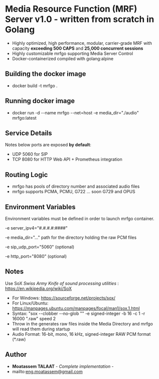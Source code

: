 # Media Resource Function (MRF) Server v1.0 - written from scratch in Golang

- Highly optimized, high performance, modular, carrier-grade MRF with capacity **exceeding 500 CAPS** and **25,000 concurrent sessions**
- Highly customizable mrfgo supporting Media Server Control
- Docker-containerized compiled with golang:alpine

## Building the docker image

- docker build -t mrfgo .

## Running docker image

- docker run -d --name mrfgo --net=host -e media_dir="./audio" mrfgo:latest

## Service Details

Notes below ports are exposed **by default**:

- UDP 5060 for SIP
- TCP 8080 for HTTP Web API + Prometheus integration

## Routing Logic

- mrfgo has pools of directory number and associated audio files
- mrfgo supports PCMA, PCMU, G722 ... soon G729 and OPUS

## Environment Variables

Environment variables must be defined in order to launch mrfgo container.

-e server_ipv4="#.#.#.#:####"

-e media_dir="..." path for the directory holding the raw PCM files

-e sip_udp_port="5060" (optional)

-e http_port="8080" (optional)

## Notes

Use SoX _Swiss Army Knife of sound processing utilities_ : https://en.wikipedia.org/wiki/SoX

- For Windows: https://sourceforge.net/projects/sox/
- For Linux/Ubuntu: https://manpages.ubuntu.com/manpages/focal/man1/sox.1.html
- Syntax: "sox --clobber --no-glob "<audiofile>" -e signed-integer -b 16 -c 1 -r 16000 "<audiofile>.raw" speed 2
- Throw in the generates raw files inside the Media Directory and mrfgo will read them during startup
- Audio Format: 16-bit, mono, 16 kHz, signed-integer RAW PCM format (\*.raw)

## Author

- **Moatassem TALAAT** - _Complete implementation_ -
- mailto:eng.moatassem@gmail.com
